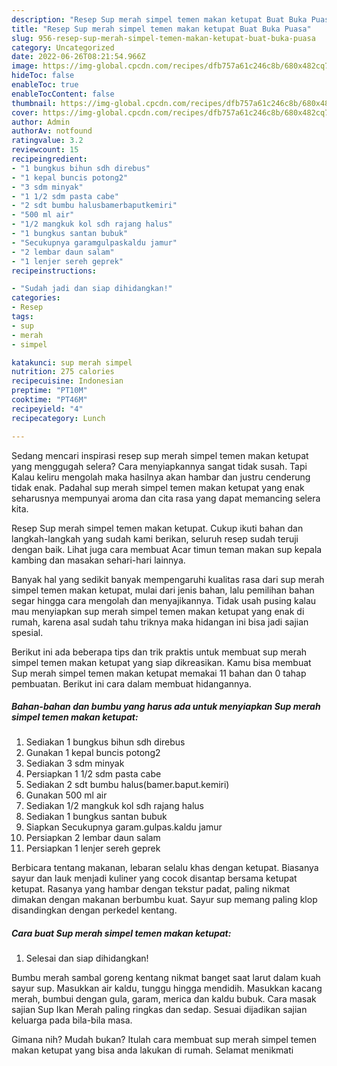 ```yaml
---
description: "Resep Sup merah simpel temen makan ketupat Buat Buka Puasa"
title: "Resep Sup merah simpel temen makan ketupat Buat Buka Puasa"
slug: 956-resep-sup-merah-simpel-temen-makan-ketupat-buat-buka-puasa
category: Uncategorized
date: 2022-06-26T08:21:54.966Z
image: https://img-global.cpcdn.com/recipes/dfb757a61c246c8b/680x482cq70/sup-merah-simpel-temen-makan-ketupat-foto-resep-utama.jpg
hideToc: false
enableToc: true
enableTocContent: false
thumbnail: https://img-global.cpcdn.com/recipes/dfb757a61c246c8b/680x482cq70/sup-merah-simpel-temen-makan-ketupat-foto-resep-utama.jpg
cover: https://img-global.cpcdn.com/recipes/dfb757a61c246c8b/680x482cq70/sup-merah-simpel-temen-makan-ketupat-foto-resep-utama.jpg
author: Admin
authorAv: notfound
ratingvalue: 3.2
reviewcount: 15
recipeingredient:
- "1 bungkus bihun sdh direbus"
- "1 kepal buncis potong2"
- "3 sdm minyak"
- "1 1/2 sdm pasta cabe"
- "2 sdt bumbu halusbamerbaputkemiri"
- "500 ml air"
- "1/2 mangkuk kol sdh rajang halus"
- "1 bungkus santan bubuk"
- "Secukupnya garamgulpaskaldu jamur"
- "2 lembar daun salam"
- "1 lenjer sereh geprek"
recipeinstructions:

- "Sudah jadi dan siap dihidangkan!"
categories:
- Resep
tags:
- sup
- merah
- simpel

katakunci: sup merah simpel 
nutrition: 275 calories
recipecuisine: Indonesian
preptime: "PT10M"
cooktime: "PT46M"
recipeyield: "4"
recipecategory: Lunch

---
```



Sedang mencari inspirasi resep sup merah simpel temen makan ketupat yang menggugah selera? Cara menyiapkannya sangat tidak susah. Tapi Kalau keliru mengolah maka hasilnya akan hambar dan justru cenderung tidak enak. Padahal sup merah simpel temen makan ketupat yang enak seharusnya mempunyai aroma dan cita rasa yang dapat memancing selera kita.


Resep Sup merah simpel temen makan ketupat. Cukup ikuti bahan dan langkah-langkah yang sudah kami berikan, seluruh resep sudah teruji dengan baik. Lihat juga cara membuat Acar timun teman makan sup kepala kambing dan masakan sehari-hari lainnya.

Banyak hal yang sedikit banyak mempengaruhi kualitas rasa dari sup merah simpel temen makan ketupat, mulai dari jenis bahan, lalu pemilihan bahan segar hingga cara mengolah dan menyajikannya. Tidak usah pusing kalau mau menyiapkan sup merah simpel temen makan ketupat yang enak di rumah, karena asal sudah tahu triknya maka hidangan ini bisa jadi sajian spesial.


Berikut ini ada beberapa tips dan trik praktis untuk membuat sup merah simpel temen makan ketupat yang siap dikreasikan. Kamu bisa membuat Sup merah simpel temen makan ketupat memakai 11 bahan dan 0 tahap pembuatan. Berikut ini cara dalam membuat hidangannya.

<!--inarticleads1-->

##### Bahan-bahan dan bumbu yang harus ada untuk menyiapkan Sup merah simpel temen makan ketupat:

1. Sediakan 1 bungkus bihun sdh direbus
1. Gunakan 1 kepal buncis potong2
1. Sediakan 3 sdm minyak
1. Persiapkan 1 1/2 sdm pasta cabe
1. Sediakan 2 sdt bumbu halus(bamer.baput.kemiri)
1. Gunakan 500 ml air
1. Sediakan 1/2 mangkuk kol sdh rajang halus
1. Sediakan 1 bungkus santan bubuk
1. Siapkan Secukupnya garam.gulpas.kaldu jamur
1. Persiapkan 2 lembar daun salam
1. Persiapkan 1 lenjer sereh geprek


Berbicara tentang makanan, lebaran selalu khas dengan ketupat. Biasanya sayur dan lauk menjadi kuliner yang cocok disantap bersama ketupat ketupat. Rasanya yang hambar dengan tekstur padat, paling nikmat dimakan dengan makanan berbumbu kuat. Sayur sup memang paling klop disandingkan dengan perkedel kentang. 

<!--inarticleads2-->

##### Cara buat Sup merah simpel temen makan ketupat:


1. Selesai dan siap dihidangkan!

Bumbu merah sambal goreng kentang nikmat banget saat larut dalam kuah sayur sup. Masukkan air kaldu, tunggu hingga mendidih. Masukkan kacang merah, bumbui dengan gula, garam, merica dan kaldu bubuk. Cara masak sajian Sup Ikan Merah paling ringkas dan sedap. Sesuai dijadikan sajian keluarga pada bila-bila masa. 

Gimana nih? Mudah bukan? Itulah cara membuat sup merah simpel temen makan ketupat yang bisa anda lakukan di rumah. Selamat menikmati
